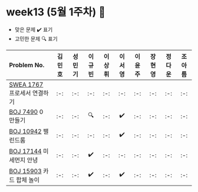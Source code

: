 # week13 (5월 1주차) :pencil:

- 맞은 문제 :heavy_check_mark: 표기
- 고민한 문제 :mag: 표기

| Problem No.                                                                                                            | 김민호 | 성민기 | 이규빈 | 이상휘 | 이서영 | 이윤주 | 장현영 | 정다운 | 조아름 | 
| :--------------------------------------------------------------------------------------------------------------------- | :----: | :----: | :----: | :----: | :----: | :----: | :----: | :----: | :----: |
| [SWEA 1767](https://swexpertacademy.com/main/code/problem/problemDetail.do?contestProbId=AV4suNtaXFEDFAUf) 프로세서 연결하기 |   :-:   |   :-:   |   :-:   |   :-:   |   :-:   |   :-:   |   :-:   |   :-:   |   :-:   |
| [BOJ 7490](https://www.acmicpc.net/problem/7490) 0 만들기                                                            |   :-:   |   :-:   |   :mag:   |   :-:   |   :heavy_check_mark:   |   :-:   |   :-:   |   :-:   |   :-:   |
| [BOJ 10942](https://www.acmicpc.net/problem/10942) 팰린드롬                                                                 |   :-:   |   :-:   |   :-:   |   :-:   |   :heavy_check_mark:   |   :-:   |   :-:   |   :-:   |   :-:   |
| [BOJ 17144](https://www.acmicpc.net/problem/17144) 미세먼지 안녕                                                          |   :-:   |   :-:   |   :heavy_check_mark:   |   :-:   |   :-:   |   :-:   |   :-:   |   :-:   |   :-:   |
| [BOJ 15903](https://www.acmicpc.net/problem/15903) 카드 합체 놀이                                                               |   :-:   |   :-:   |   :heavy_check_mark:   |   :-:   |   :heavy_check_mark:   |   :-:   |   :-:   |   :-:   |   :-:   |

